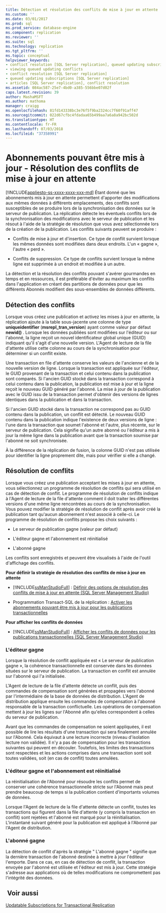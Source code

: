 ```yaml
---
title: Détection et résolution des conflits de mise à jour en attente | Microsoft Docs
ms.custom: ''
ms.date: 03/01/2017
ms.prod: sql
ms.prod_service: database-engine
ms.component: replication
ms.reviewer: ''
ms.suite: sql
ms.technology: replication
ms.tgt_pltfrm: ''
ms.topic: conceptual
helpviewer_keywords:
- conflict resolution [SQL Server replication], queued updating subscriptions
- viewing queued updating conflicts
- conflict resolution [SQL Server replication]
- queued updating subscriptions [SQL Server replication]
- articles [SQL Server replication], conflict resolution
ms.assetid: 084ac587-25e7-4bd0-a385-556bbe07d02f
caps.latest.revision: 39
author: MashaMSFT
ms.author: mathoma
manager: craigg
ms.openlocfilehash: 81fd143338bc3e76f5f9ba2324cc7f60f91aff47
ms.sourcegitcommit: 022d67cfbc4fdadaa65b499aa7a6a8a942bc502d
ms.translationtype: HT
ms.contentlocale: fr-FR
ms.lasthandoff: 07/03/2018
ms.locfileid: "37358991"
---
```

# <a name="updatable-subscriptions---queued-updating-conflict-resolution"></a>Abonnements pouvant être mis à jour - Résolution des conflits de mise à jour en attente
[!INCLUDE[appliesto-ss-xxxx-xxxx-xxx-md](../../../includes/appliesto-ss-xxxx-xxxx-xxx-md.md)]
  Étant donné que les abonnements mis à jour en attente permettent d'apporter des modifications aux mêmes données à différents emplacements, des conflits sont susceptibles de se produire lors de la synchronisation des données sur le serveur de publication. La réplication détecte les éventuels conflits lors de la synchronisation des modifications avec le serveur de publication et les résout à l'aide de la stratégie de résolution que vous avez sélectionnée lors de la création de la publication. Les conflits suivants peuvent se produire :  
  
-   Conflits de mise à jour et d'insertion. Ce type de conflit survient lorsque les mêmes données sont modifiées dans deux endroits. L'un « gagne », l'autre « perd ».  
  
-   Conflits de suppression. Ce type de conflits survient lorsque la même ligne est supprimée à un endroit et modifiée à un autre.  
  
 La détection et la résolution des conflits pouvant s'avérer gourmandes en temps et en ressources, il est préférable d'éviter au maximum les conflits dans l'application en créant des partitions de données pour que les différents Abonnés modifient des sous-ensembles de données différents.  
  
## <a name="detecting-conflicts"></a>Détection des conflits  
 Lorsque vous créez une publication et activez les mises à jour en attente, la réplication ajoute à la table sous-jacente une colonne de type **uniqueidentifier** (**msrepl_tran_version**) ayant comme valeur par défaut **newid()** . Lorsque les données publiées sont modifiées sur l'éditeur ou sur l'abonné, la ligne reçoit un nouvel identificateur global unique (GUID) indiquant qu'il s'agit d'une nouvelle version. L'Agent de lecture de la file d'attente utilise cette colonne au cours de la synchronisation pour déterminer si un conflit existe.  
  
 Une transaction en file d'attente conserve les valeurs de l'ancienne et de la nouvelle version de ligne. Lorsque la transaction est appliquée sur l'éditeur, le GUID provenant de la transaction et celui contenu dans la publication sont comparés. Si l'ancien GUID stocké dans la transaction correspond à celui contenu dans la publication, la publication est mise à jour et la ligne reçoit le nouveau GUID généré par l'abonné. La mise à jour de la publication avec le GUID issu de la transaction permet d'obtenir des versions de lignes identiques dans la publication et dans la transaction.  
  
 Si l'ancien GUID stocké dans la transaction ne correspond pas au GUID contenu dans la publication, un conflit est détecté. Le nouveau GUID contenu dans la publication indique l'existence de deux versions de ligne : l'une dans la transaction que soumet l'abonné et l'autre, plus récente, sur le serveur de publication. Cela signifie qu'un autre abonné ou l'éditeur a mis à jour la même ligne dans la publication avant que la transaction soumise par l'abonné ne soit synchronisée.  
  
 À la différence de la réplication de fusion, la colonne GUID n'est pas utilisée pour identifier la ligne proprement dite, mais pour vérifier si elle a changé.  
  
## <a name="resolving-conflicts"></a>Résolution de conflits  
 Lorsque vous créez une publication acceptant les mises à jour en attente, vous sélectionnez un programme de résolution de conflits qui sera utilisé en cas de détection de conflit. Le programme de résolution de conflits indique à l'Agent de lecture de la file d'attente comment il doit traiter les différentes versions d'une même ligne rencontrées au cours de la synchronisation. Vous pouvez modifier la stratégie de résolution de conflit après avoir créé la publication tant qu'aucun abonnement n'est associé à celle-ci. Le programme de résolution de conflits propose les choix suivants :  
  
-   Le serveur de publication gagne (valeur par défaut)  
  
-   L'éditeur gagne et l'abonnement est réinitialisé  
  
-   L'abonné gagne  
  
 Les conflits sont enregistrés et peuvent être visualisés à l'aide de l'outil d'affichage des conflits.  
  
 **Pour définir la stratégie de résolution des conflits de mise à jour en attente**  
  
-   [!INCLUDE[ssManStudioFull](../../../includes/ssmanstudiofull-md.md)] : [Définir des options de résolution des conflits de mise à jour en attente &#40;SQL Server Management Studio&#41;](../../../relational-databases/replication/publish/set-queued-updating-conflict-resolution-options-sql-server-management-studio.md)  
  
-   Programmation Transact-SQL de la réplication : [Activer les abonnements pouvant être mis à jour pour les publications transactionnelles](../../../relational-databases/replication/publish/enable-updating-subscriptions-for-transactional-publications.md)  
  
 **Pour afficher les conflits de données**  
  
-   [!INCLUDE[ssManStudioFull](../../../includes/ssmanstudiofull-md.md)] : [Afficher les conflits de données pour les publications transactionnelles &#40;SQL Server Management Studio&#41;](../../../relational-databases/replication/view-data-conflicts-for-transactional-publications-sql-server-management-studio.md)  
  
### <a name="publisher-wins"></a>L'éditeur gagne  
 Lorsque la résolution de conflit appliquée est « Le serveur de publication gagne », la cohérence transactionnelle est conservée dans les données situées sur le serveur de publication. La transaction en conflit est annulée sur l'abonné qui l'a initialisée.  
  
 L'Agent de lecture de la file d'attente détecte un conflit, puis des commandes de compensation sont générées et propagées vers l'abonné par l'intermédiaire de la base de données de distribution. L'Agent de distribution applique ensuite les commandes de compensation à l'abonné responsable de la transaction conflictuelle. Les opérations de compensation mettent à jour les lignes sur l'Abonné afin qu'elles correspondent à celles du serveur de publication.  
  
 Avant que les commandes de compensation ne soient appliquées, il est possible de lire les résultats d'une transaction qui sera finalement annulée sur l'Abonné. Cela équivaut à une lecture incorrecte (niveau d'isolation lecture non validée). Il n'y a pas de compensation pour les transactions suivantes qui peuvent en découler. Toutefois, les limites des transactions sont respectées et les actions comprises dans une transaction sont soit toutes validées, soit (en cas de conflit) toutes annulées.  
  
### <a name="publisher-wins-and-the-subscription-is-reinitialized"></a>L'éditeur gagne et l'abonnement est réinitialisé  
 La réinitialisation de l'Abonné pour résoudre les conflits permet de conserver une cohérence transactionnelle stricte sur l'Abonné mais peut prendre beaucoup de temps si la publication contient d'importants volumes de données.  
  
 Lorsque l'Agent de lecture de la file d'attente détecte un conflit, toutes les transactions qui figurent dans la file d'attente (y compris la transaction en conflit) sont rejetées et l'abonné est marqué pour la réinitialisation. L'instantané suivant généré pour la publication est appliqué à l'Abonné par l'Agent de distribution.  
  
### <a name="subscriber-wins"></a>L'abonné gagne  
 La détection de conflit d'après la stratégie " L'abonné gagne " signifie que la dernière transaction de l'abonné destinée à mettre à jour l'éditeur l'emporte. Dans ce cas, en cas de détection de conflit, la transaction envoyée par l'abonné est utilisée et l'éditeur est mis à jour. Cette stratégie s'adresse aux applications où de telles modifications ne compromettent pas l'intégrité des données.  
  
## <a name="see-also"></a> Voir aussi  
 [Updatable Subscriptions for Transactional Replication](../../../relational-databases/replication/transactional/updatable-subscriptions-for-transactional-replication.md)  
  
  
